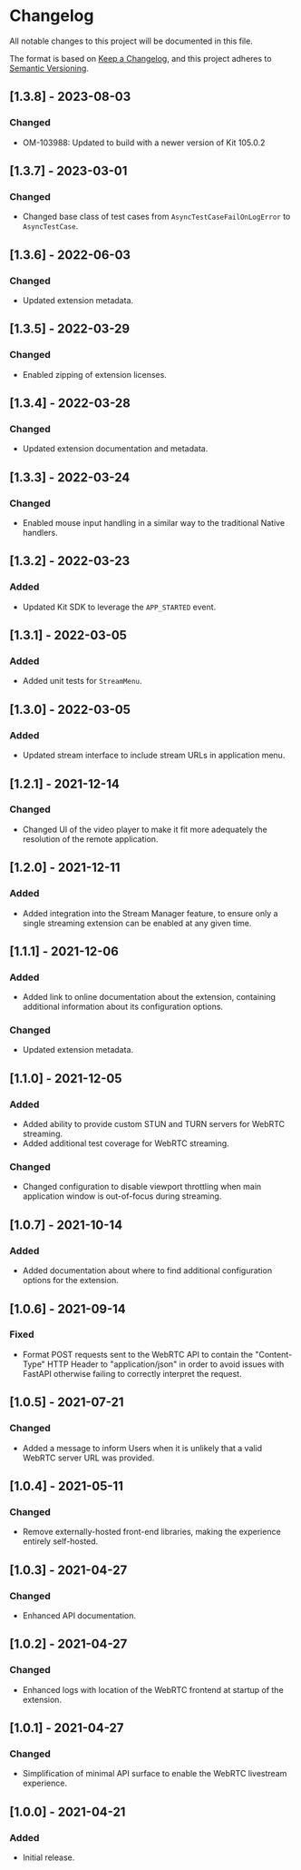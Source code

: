 # Changelog

All notable changes to this project will be documented in this file.

The format is based on [Keep a Changelog](https://keepachangelog.com/en/1.0.0/),
and this project adheres to [Semantic Versioning](https://semver.org/spec/v2.0.0.html).

## [1.3.8] - 2023-08-03
### Changed
- OM-103988: Updated to build with a newer version of Kit 105.0.2

## [1.3.7] - 2023-03-01
### Changed
- Changed base class of test cases from `AsyncTestCaseFailOnLogError` to `AsyncTestCase`.

## [1.3.6] - 2022-06-03
### Changed
- Updated extension metadata.

## [1.3.5] - 2022-03-29
### Changed
- Enabled zipping of extension licenses.

## [1.3.4] - 2022-03-28
### Changed
- Updated extension documentation and metadata.

## [1.3.3] - 2022-03-24
### Changed
- Enabled mouse input handling in a similar way to the traditional Native handlers.

## [1.3.2] - 2022-03-23
### Added
- Updated Kit SDK to leverage the `APP_STARTED` event.

## [1.3.1] - 2022-03-05
### Added
- Added unit tests for `StreamMenu`.

## [1.3.0] - 2022-03-05
### Added
- Updated stream interface to include stream URLs in application menu.

## [1.2.1] - 2021-12-14
### Changed
- Changed UI of the video player to make it fit more adequately the resolution of the remote application.

## [1.2.0] - 2021-12-11
### Added
- Added integration into the Stream Manager feature, to ensure only a single streaming extension can be enabled at any given time.

## [1.1.1] - 2021-12-06
### Added
- Added link to online documentation about the extension, containing additional information about its configuration options.
### Changed
- Updated extension metadata.

## [1.1.0] - 2021-12-05
### Added
- Added ability to provide custom STUN and TURN servers for WebRTC streaming.
- Added additional test coverage for WebRTC streaming.
### Changed
- Changed configuration to disable viewport throttling when main application window is out-of-focus during streaming.

## [1.0.7] - 2021-10-14
### Added
- Added documentation about where to find additional configuration options for the extension.

## [1.0.6] - 2021-09-14
### Fixed
- Format POST requests sent to the WebRTC API to contain the "Content-Type" HTTP Header to "application/json" in order to avoid issues with FastAPI otherwise failing to correctly interpret the request.

## [1.0.5] - 2021-07-21
### Changed
- Added a message to inform Users when it is unlikely that a valid WebRTC server URL was provided.

## [1.0.4] - 2021-05-11
### Changed
- Remove externally-hosted front-end libraries, making the experience entirely self-hosted.

## [1.0.3] - 2021-04-27
### Changed
- Enhanced API documentation.

## [1.0.2] - 2021-04-27
### Changed
- Enhanced logs with location of the WebRTC frontend at startup of the extension.

## [1.0.1] - 2021-04-27
### Changed
- Simplification of minimal API surface to enable the WebRTC livestream experience.

## [1.0.0] - 2021-04-21
### Added
- Initial release.
